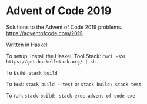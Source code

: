 # Advent of Code 2019

Solutions to the Advent of Code 2019 problems. https://adventofcode.com/2019

Written in Haskell.

To setup:
Install the Haskell Tool Stack: `curl -sSL https://get.haskellstack.org/ | sh`

To build:
`stack build`

To test:
`stack build --test` or `stack build; stack test`

To run:
`stack build; stack exec advent-of-code-exe`